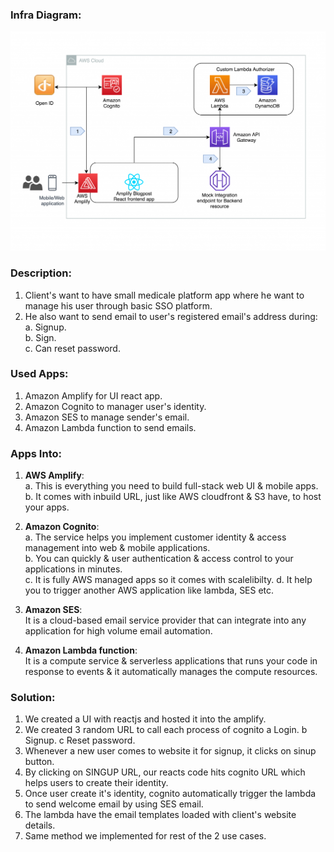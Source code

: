 ### Infra Diagram:
![Screenshot](arch.png)

### Description:
1. Client's want to have small medicale platform app where he want to manage his user through basic SSO platform. <br />
2. He also want to send email to user's registered email's address during: <br />
    a. Signup. <br />
    b. Sign. <br />
    c. Can reset password. <br />

### Used Apps:
1. Amazon Amplify for UI react app. <br />
2. Amazon Cognito to manager user's identity. <br />
3. Amazon SES to manage sender's email. <br />
4. Amazon Lambda function to send emails. <br />

### Apps Into:
1. **AWS Amplify**: <br />
                    a. This is everything you need to build full-stack web UI & mobile apps. <br />
                    b. It comes with inbuild URL, just like AWS cloudfront & S3 have, to host your apps. <br />

2. **Amazon Cognito**: <br />
                     a. The service helps you implement customer identity & access management into web & mobile applications. <br />
                     b. You can quickly & user authentication & access control to your applications in minutes. <br />
                     c. It is fully AWS managed apps so it comes with scalelibilty.
                     d. It help you to trigger another AWS application like lambda, SES etc.

3. **Amazon SES**: <br />
                    It is a cloud-based email service provider that can integrate into any application for high volume email automation.

4. **Amazon Lambda function**: <br />
                    It is a compute service & serverless applications that runs your code in response to events & it automatically manages the compute resources.

### Solution:
1. We created a UI with reactjs and hosted it into the amplify.
2. We created 3 random URL to call each process of cognito
    a Login.
    b Signup.
    c Reset password.
3. Whenever a new user comes to website it for signup, it clicks on sinup button.
4. By clicking on  SINGUP URL, our reacts code hits cognito URL which helps users to create their identity.
5. Once user create it's identity, cognito automatically trigger the lambda to send welcome email by using SES email.
6. The lambda have the email templates loaded with client's website details.
7. Same method we implemented for rest of the 2 use cases.
